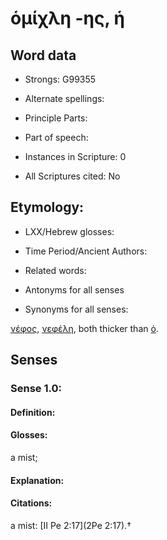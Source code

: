 # ὁμίχλη -ης, ἡ

<!-- Status: S2=NeedsEdits -->
<!-- Lexica used for edits:   -->

## Word data

* Strongs: G99355

* Alternate spellings:



* Principle Parts: 


* Part of speech: 


* Instances in Scripture: 0

* All Scriptures cited: No

## Etymology: 


* LXX/Hebrew glosses: 


* Time Period/Ancient Authors: 


* Related words: 

* Antonyms for all senses

* Synonyms for all senses: 

 [νέφος](), [νεφέλη](), both thicker than [ὁ]().

## Senses 


### Sense  1.0: 

#### Definition: 

#### Glosses: 

a mist; 

#### Explanation: 


#### Citations: 

a mist: [II Pe 2:17](2Pe 2:17).†
